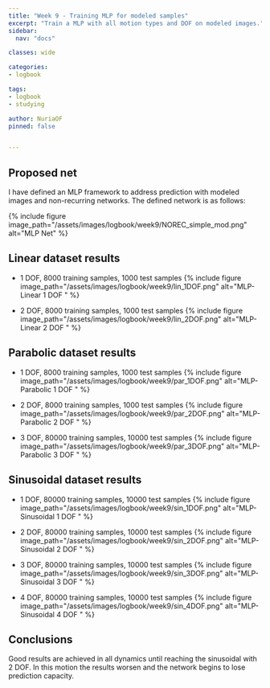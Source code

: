 ```yaml
---
title: "Week 9 - Training MLP for modeled samples"
excerpt: "Train a MLP with all motion types and DOF on modeled images."
sidebar:
  nav: "docs"

classes: wide

categories:
- logbook

tags:
- logbook
- studying

author: NuriaOF
pinned: false


---
```



## Proposed net

I have defined an MLP framework to address prediction with modeled images and non-recurring networks. The defined network is as follows:

{% include figure image_path="/assets/images/logbook/week9/NOREC_simple_mod.png" alt="MLP Net" %}

## Linear dataset results

- 1 DOF, 8000 training samples, 1000 test samples
{% include figure image_path="/assets/images/logbook/week9/lin_1DOF.png" alt="MLP-Linear 1 DOF " %}

- 2 DOF, 8000 training samples, 1000 test samples
{% include figure image_path="/assets/images/logbook/week9/lin_2DOF.png" alt="MLP-Linear 2 DOF " %}

## Parabolic dataset results

- 1 DOF, 8000 training samples, 1000 test samples
{% include figure image_path="/assets/images/logbook/week9/par_1DOF.png" alt="MLP-Parabolic 1 DOF " %}

- 2 DOF, 8000 training samples, 1000 test samples
{% include figure image_path="/assets/images/logbook/week9/par_2DOF.png" alt="MLP-Parabolic 2 DOF " %}

- 3 DOF, 80000 training samples, 10000 test samples
{% include figure image_path="/assets/images/logbook/week9/par_3DOF.png" alt="MLP-Parabolic 3 DOF " %}

## Sinusoidal dataset results

- 1 DOF, 80000 training samples, 10000 test samples
{% include figure image_path="/assets/images/logbook/week9/sin_1DOF.png" alt="MLP-Sinusoidal 1 DOF " %}

- 2 DOF, 80000 training samples, 10000 test samples
{% include figure image_path="/assets/images/logbook/week9/sin_2DOF.png" alt="MLP-Sinusoidal 2 DOF " %}

- 3 DOF, 80000 training samples, 10000 test samples
{% include figure image_path="/assets/images/logbook/week9/sin_3DOF.png" alt="MLP-Sinusoidal 3 DOF " %}

- 4 DOF, 80000 training samples, 10000 test samples
{% include figure image_path="/assets/images/logbook/week9/sin_4DOF.png" alt="MLP-Sinusoidal 4 DOF " %}

## Conclusions

Good results are achieved in all dynamics until reaching the sinusoidal with 2 DOF. In this motion the results worsen and the network begins to lose prediction capacity.
